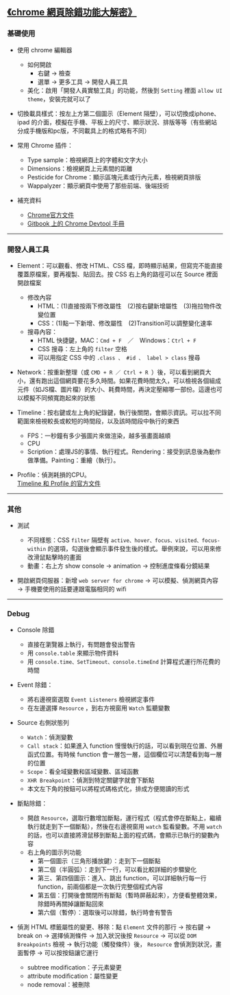 ## [《chrome 網頁除錯功能大解密》](https://www.udemy.com/share/1010Q2BkIYdlpVQHw=/)
### 基礎使用
- 使用 chrome 編輯器
    - 如何開啟
        - 右鍵 → 檢查
        - 選單 → 更多工具 → 開發人員工具
    - 美化：啟用「開發人員實驗工具」的功能，然後到 `Setting` 裡面 `allow UI theme`，安裝完就可以了

- 切換載具樣式：按左上方第二個圖示（Element 隔壁），可以切換成iphone、ipad 的介面，模擬在手機、平板上的尺寸、顯示狀況、排版等等（有些網站分成手機版和pc版，不同載具上的格式略有不同）

- 常用 Chrome 插件：
    - Type sample：檢視網頁上的字體和文字大小
    - Dimensions：檢視網頁上元素間的距離
    - Pesticide for Chrome：顯示區塊元素或行內元素，檢視網頁排版
    - Wappalyzer：顯示網頁中使用了那些前端、後端技術

- 補充資料
    - [Chrome官方文件](https://developers.google.com/web/tools/chrome-devtools/?hl=zh-tw)
    - [Gitbook 上的 Chrome Devtool 手冊](https://legacy.gitbook.com/book/leeon/devtools/details)

---

### 開發人員工具
- Element：可以觀看、修改 HTML、CSS 檔，即時顯示結果，但寫完不能直接覆蓋原檔案，要再複製、貼回去。按 CSS 右上角的路徑可以在 Source 裡面開啟檔案
    - 修改內容
        - HTML：(1)直接按兩下修改屬性　(2)按右鍵新增屬性　(3)拖拉物件改變位置
        - CSS：(1)點一下新增、修改屬性　(2)Transition可以調整變化速率
    - 搜尋內容：
        - HTML 快捷鍵，MAC：`Cmd + F`　／　Windows：`Ctrl + F`
        - CSS 搜尋：左上角的 `filter` 空格
        - 可以用指定 CSS 中的 `.class 、 #id 、 label > class` 搜尋

- Network：按重新整理（或 `CMD + R ／ Ctrl + R `）後，可以看到網頁大小，還有跑出這個網頁要花多久時間。如果花費時間太久，可以檢視各個組成元件（如JS檔、圖片檔）的大小、耗費時間，再決定壓縮哪一部份。這邊也可以模擬不同頻寬跑起來的狀態

- Timeline：按右鍵或左上角的紀錄鍵，執行後關閉，會顯示資訊。可以拉不同範圍來檢視較長或較短的時間段，以及該時間段中執行的東西
    - FPS：一秒鐘有多少張圖片來做渲染，越多張畫面越順
    - CPU
    - Scription：處理JS的事情、執行程式。Rendering：接受到訊息後為動作做準備。Painting：重繪（執行）。

- Profile：偵測耗損的CPU。  
[Timeline 和 Profile 的官方文件](https://developers.google.com/web/updates/2016/12/devtools-javascript-cpu-profile-migration)

---
### 其他

- 測試
    - 不同樣態：CSS `filter` 隔壁有 `active、hover、focus、visited、focus-within` 的選項，勾選後會顯示事件發生後的樣式。舉例來說，可以用來修改滑鼠點擊時的畫面
    - 動畫：右上方 show console → animation → 控制進度條看分鏡結果

- 開啟網頁伺服器：新增 `web server for chrome` → 可以模擬、偵測網頁內容 → 手機要使用的話要連跟電腦相同的 wifi

---
### Debug
- Console 除錯
    - 直接在瀏覽器上執行，有問題會發出警告
    - 用 `console.table` 來顯示物件資料
    - 用 `console.time、SetTimeout、console.timeEnd` 計算程式運行所花費的時間

- Event 除錯：
    - 將右邊視窗選取 `Event Listeners` 檢視綁定事件
    - 在左邊選擇 `Resource` ，到右方視窗用 `Watch` 監聽變數

- Source 右側狀態列
    - `Watch`：偵測變數
    - `Call stack`：如果進入 function 慢慢執行的話，可以看到現在位置、外層函式位置。有時候 function 會一層包一層，這個欄位可以清楚看到每一層的位置
    - `Scope`：看全域變數和區域變數、區域函數
    - `XHR Breakpoint`：偵測到特定關鍵字就會下斷點
    - 本文左下角的按鈕可以將程式碼格式化，排成方便閱讀的形式

- 斷點除錯：
    - 開啟 `Resource`，選取行數增加斷點，運行程式（程式會停在斷點上，繼續執行就走到下一個斷點），然後在右邊視窗用 `watch` 監看變數。不用 `watch` 的話，也可以直接將滑鼠移到斷點上面的程式碼，會顯示已執行的變數內容 
    - 右上角的圖示列功能
        - 第一個圖示（三角形播放鍵）：走到下一個斷點
        - 第二個（半圓弧）：走到下一行，可以看比較詳細的步驟變化
        - 第三、第四個圖示：進入、跳出 function，可以詳細執行每一行 function，前兩個都是一次執行完整個程式內容
        - 第五個：打開後會關閉所有斷點（暫時屏蔽起來），方便看整體效果，除錯時再關掉讓斷點回來
        - 第六個（暫停）：選取後可以除錯，執行時會有警告

- 偵測 HTML 標籤屬性的變更、移除：點 `Element` 文件的那行 → 按右鍵 → break on → 選擇偵測條件 → 加入狀況後按 `Resource` → 可以從 `DOM Breakpoints` 檢視 → 執行功能（觸發條件）後， `Resource` 會偵測到狀況，畫面暫停 → 可以按按鈕讓它運行
    - subtree modification：子元素變更
    - attribute modification：屬性變更
    - node removal：被刪除
